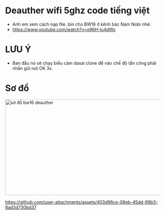 # Deauther wifi 5ghz code tiếng việt

* Anh em xem cách nạp file .bin cho BW16 ở kênh bác Nam Nobi nhé:
* https://www.youtube.com/watch?v=q96H-Iu4dWs

# LƯU Ý 
* Ban đầu nó sẽ chạy biểu cảm dasai clone để vào chế độ tấn công phải nhấn giữ nút OK 3s.
# Sơ đồ 

<img width="522" height="311" alt="sơ đồ bw16 deauther" src="https://github.com/user-attachments/assets/f2995748-6dd9-4138-8755-ba266459e87c" />

https://github.com/user-attachments/assets/403d96ce-08eb-45dd-99b3-8ad3d730bd37

